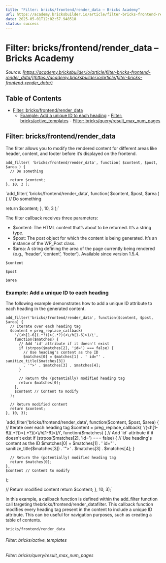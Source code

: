 ```yaml
---
title: "Filter: bricks/frontend/render_data – Bricks Academy"
url: https://academy.bricksbuilder.io/article/filter-bricks-frontend-render_data/
date: 2025-05-01T12:02:57.948518
status: success
---
```


# Filter: bricks/frontend/render_data – Bricks Academy

*Source: [https://academy.bricksbuilder.io/article/filter-bricks-frontend-render_data/](https://academy.bricksbuilder.io/article/filter-bricks-frontend-render_data/)*

## Table of Contents

- [Filter: bricks/frontend/render_data](#filter-bricksfrontendrenderdata)
  - [Example: Add a unique ID to each heading](#example-add-a-unique-id-to-each-heading)
        - [Filter: bricks/active_templates](#filter-bricksactivetemplates)
        - [Filter: bricks/query/result_max_num_pages](#filter-bricksqueryresultmaxnumpages)

## Filter: bricks/frontend/render_data

The filter allows you to modify the rendered content for different areas like header, content, and footer before it’s displayed on the frontend.

```
add_filter( 'bricks/frontend/render_data', function( $content, $post, $area ) {
  // Do something

  return $content;
}, 10, 3 );
```

`add_filter( 'bricks/frontend/render_data', function( $content, $post, $area ) {
  // Do something

  return $content;
}, 10, 3 );`

The filter callback receives three parameters:

- $content: The HTML content that’s about to be returned. It’s a string type.
- $post: The post object for which the content is being generated. It’s an instance of the WP_Post class.
- $area: A string defining the area of the page currently being rendered (e.g., ‘header’, ‘content’, ‘footer’). Available since version 1.5.4.

`$content`

`$post`

`$area`

### Example: Add a unique ID to each heading

The following example demonstrates how to add a unique ID attribute to each heading in the generated content.

```
add_filter('bricks/frontend/render_data', function($content, $post, $area) {
  // Iterate over each heading tag
  $content = preg_replace_callback(
    '/(<h[1-6](.*?))>(.*?)(<\/h[1-6]>)/i',
    function($matches) {
      // Add 'id' attribute if it doesn't exist
      if (strpos($matches[2], 'id=') === false) {
        // Use heading's content as the ID
        $matches[0] = $matches[1] . ' id="' . sanitize_title($matches[3]) 
        . '">' . $matches[3] . $matches[4];
      }

      // Return the (potentially) modified heading tag
      return $matches[0];
    },
    $content // Content to modify
  );

  // Return modified content
  return $content;
}, 10, 3);
```

`add_filter('bricks/frontend/render_data', function($content, $post, $area) {
  // Iterate over each heading tag
  $content = preg_replace_callback(
    '/(<h[1-6](.*?))>(.*?)(<\/h[1-6]>)/i',
    function($matches) {
      // Add 'id' attribute if it doesn't exist
      if (strpos($matches[2], 'id=') === false) {
        // Use heading's content as the ID
        $matches[0] = $matches[1] . ' id="' . sanitize_title($matches[3]) 
        . '">' . $matches[3] . $matches[4];
      }

      // Return the (potentially) modified heading tag
      return $matches[0];
    },
    $content // Content to modify
  );

  // Return modified content
  return $content;
}, 10, 3);`

In this example, a callback function is defined within the add_filter function call targeting thebricks/frontend/render_datafilter. This callback function modifies every heading tag present in the content to include a unique ID attribute. This can be useful for navigation purposes, such as creating a table of contents.

`bricks/frontend/render_data`

###### Filter: bricks/active_templates

###### Filter: bricks/query/result_max_num_pages

